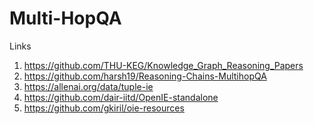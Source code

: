 # Multi-HopQA

Links
1) https://github.com/THU-KEG/Knowledge_Graph_Reasoning_Papers
2) https://github.com/harsh19/Reasoning-Chains-MultihopQA
3) https://allenai.org/data/tuple-ie
4) https://github.com/dair-iitd/OpenIE-standalone
5) https://github.com/gkiril/oie-resources
